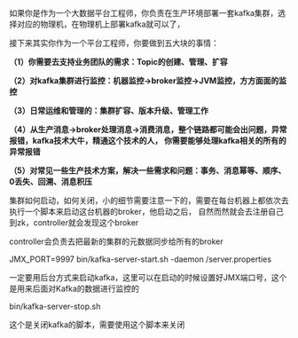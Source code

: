 
如果你是作为一个大数据平台工程师，你负责在生产环境部署一套kafka集群，选择对应的物理机，在物理机上部署kafka就可以了，

接下来其实你作为一个平台工程师，你要做到五大块的事情：

**（1）你需要去支持业务团队的需求：Topic的创建、管理、扩容**

**（2）对kafka集群进行监控：机器监控->broker监控->JVM监控，方方面面的监控**

**（3）日常运维和管理的：集群扩容、版本升级、管理工作**

**（4）从生产消息->broker处理消息->消费消息，整个链路都可能会出问题，异常报错，kafka技术大牛，精通这个技术的人，
你需要能够处理kafka相关的所有的异常报错**

**（5）对常见一些生产技术方案，解决一些需求和问题：事务、消息幂等、顺序、0丢失、回溯、消息积压**

集群如何启动，如何关闭，小的细节需要注意一下的，需要在每台机器上都依次去执行一个脚本来启动这台机器的broker，他启动之后，
自然而然就会去注册自己到zk，controller就会发现这个broker

controller会负责去把最新的集群的元数据同步给所有的broker

JMX_PORT=9997 bin/kafka-server-start.sh -daemon /server.properties 

一定要用后台方式来启动kafka，这里可以在启动的时候设置好JMX端口号，这个是用来后面对Kafka的数据进行监控的

bin/kafka-server-stop.sh

这个是关闭kafka的脚本，需要使用这个脚本来关闭
